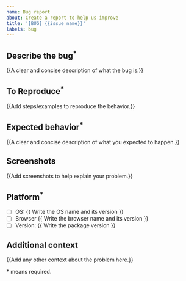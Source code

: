 ```yaml
---
name: Bug report
about: Create a report to help us improve
title: '[BUG] {{issue name}}'
labels: bug
---
```


## Describe the bug<sup>\*</sup>

{{A clear and concise description of what the bug is.}}

## To Reproduce<sup>\*</sup>

{{Add steps/examples to reproduce the behavior.}}

## Expected behavior<sup>\*</sup>

{{A clear and concise description of what you expected to happen.}}

## Screenshots

{{Add screenshots to help explain your problem.}}

## Platform<sup>\*</sup>

- [ ] OS: {{ Write the OS name and its version }}
- [ ] Browser {{ Write the browser name and its version }}
- [ ] Version: {{ Write the package version }}

## Additional context

{{Add any other context about the problem here.}}

\* means required.
